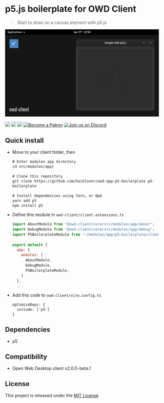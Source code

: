 # p5.js boilerplate for OWD Client
> Start to draw on a canvas element with p5.js

<p>
    <img src="media/demo.png" alt="OWD p5 boilerplate module demo" />
</p>

<p>
    <a href="LICENSE"><img src="https://img.shields.io/badge/license-MIT-green.svg" /></a>
    <a href="https://github.com/owdproject/owd-client"><img src="https://img.shields.io/badge/owd-client-3A9CB6" /></a>
    <a href="https://github.com/topics/owd-modules"><img src="https://img.shields.io/badge/owd-modules-888" /></a>
    <a href="https://hacklover.net/patreon"><img src="https://img.shields.io/badge/become-a%20patron-orange" alt="Become a Patron" /></a>
    <a href="https://hacklover.net/discord"><img src="https://img.shields.io/badge/chat-on%20discord-7289da.svg" alt="Join us on Discord" /></a>
</p>

## Quick install
- Move to your client folder, then
  ```
  # Enter modules app directory
  cd src/modules/app/
  
  # Clone this repository
  git clone https://github.com/hacklover/owd-app-p5-boilerplate p5-boilerplate
  
  # Install dependencies using Yarn, or Npm
  yarn add p5
  npm install p5
  ```
- Define this module in `owd-client/client.extensions.ts`
  ```js
  import AboutModule from "@owd-client/core/src/modules/app/about";
  import DebugModule from "@owd-client/core/src/modules/app/debug";
  import P5BoilerplateModule from "~/modules/app/p5-boilerplate/client";

  export default {
    app: {
      modules: [
        AboutModule,
        DebugModule,
        P5BoilerplateModule,
      ]
    },
    ...
  ```
- Add this code to `owd-client/vite.config.ts`
  ```
  optimizeDeps: {
    include: ['p5']
  }
  ```

## Dependencies
- p5

## Compatibility
- Open Web Desktop client v2.0.0-beta.1

## License
This project is released under the [MIT License](LICENSE)